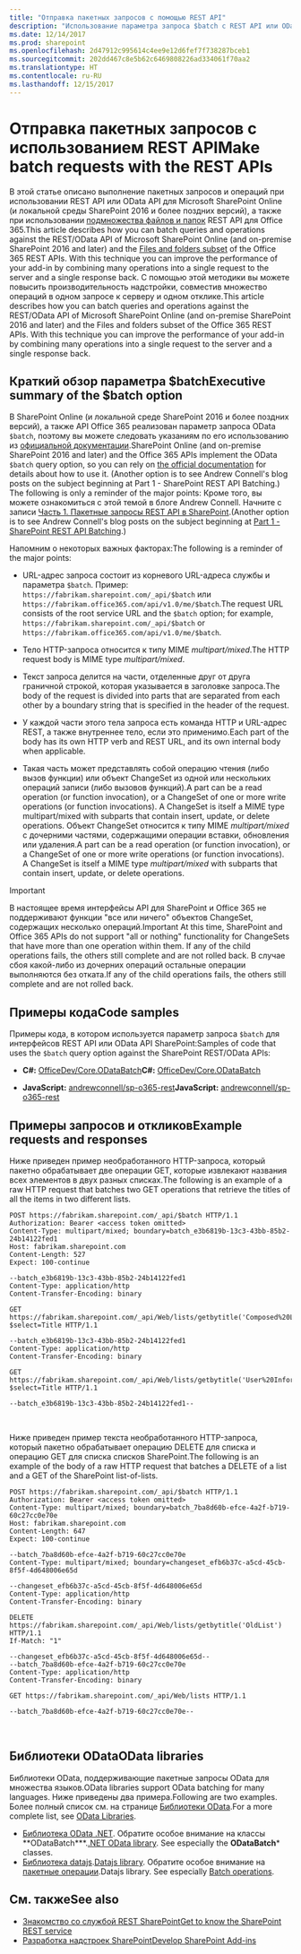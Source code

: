 ```yaml
---
title: "Отправка пакетных запросов с помощью REST API"
description: "Использование параметра запроса $batch с REST API или OData API."
ms.date: 12/14/2017
ms.prod: sharepoint
ms.openlocfilehash: 2d47912c995614c4ee9e12d6fef7f738287bceb1
ms.sourcegitcommit: 202dd467c8e5b62c6469808226ad334061f70aa2
ms.translationtype: HT
ms.contentlocale: ru-RU
ms.lasthandoff: 12/15/2017
---
```

# <a name="make-batch-requests-with-the-rest-apis"></a><span data-ttu-id="47f6e-103">Отправка пакетных запросов с использованием REST API</span><span class="sxs-lookup"><span data-stu-id="47f6e-103">Make batch requests with the REST APIs</span></span>

<span data-ttu-id="47f6e-104">В этой статье описано выполнение пакетных запросов и операций при использовании REST API или OData API для Microsoft SharePoint Online (и локальной среды SharePoint 2016 и более поздних версий), а также при использовании [подмножества файлов и папок](https://msdn.microsoft.com/library) REST API для Office 365.</span><span class="sxs-lookup"><span data-stu-id="47f6e-104">This article describes how you can batch queries and operations against the REST/OData API of Microsoft SharePoint Online (and on-premise SharePoint 2016 and later) and the  [Files and folders subset](https://msdn.microsoft.com/library) of the Office 365 REST APIs. With this technique you can improve the performance of your add-in by combining many operations into a single request to the server and a single response back.</span></span> <span data-ttu-id="47f6e-105">С помощью этой методики вы можете повысить производительность надстройки, совместив множество операций в одном запросе к серверу и одном отклике.</span><span class="sxs-lookup"><span data-stu-id="47f6e-105">This article describes how you can batch queries and operations against the REST/OData API of Microsoft SharePoint Online (and on-premise SharePoint 2016 and later) and the  Files and folders subset of the Office 365 REST APIs. With this technique you can improve the performance of your add-in by combining many operations into a single request to the server and a single response back.</span></span>
 

## <a name="executive-summary-of-the-batch-option"></a><span data-ttu-id="47f6e-106">Краткий обзор параметра $batch</span><span class="sxs-lookup"><span data-stu-id="47f6e-106">Executive summary of the $batch option</span></span>

<span data-ttu-id="47f6e-107">В SharePoint Online (и локальной среде SharePoint 2016 и более поздних версий), а также API Office 365 реализован параметр запроса OData `$batch`, поэтому вы можете следовать указаниям по его использованию из [официальной документации](http://www.odata.org/documentation/odata-version-3-0/batch-processing).</span><span class="sxs-lookup"><span data-stu-id="47f6e-107">SharePoint Online (and on-premise SharePoint 2016 and later) and the Office 365 APIs implement the OData  `$batch` query option, so you can rely on [the official documentation](http://www.odata.org/documentation/odata-version-3-0/batch-processing) for details about how to use it. (Another option is to see Andrew Connell's blog posts on the subject beginning at Part 1 - SharePoint REST API Batching.) The following is only a reminder of the major points:</span></span> <span data-ttu-id="47f6e-108">Кроме того, вы можете ознакомиться с этой темой в блоге Andrew Connell. Начните с записи [Часть 1. Пакетные запросы REST API в SharePoint](http://www.andrewconnell.com/blog/part-1-sharepoint-rest-api-batching-understanding-batching-requests).</span><span class="sxs-lookup"><span data-stu-id="47f6e-108">(Another option is to see Andrew Connell's blog posts on the subject beginning at [Part 1 - SharePoint REST API Batching](http://www.andrewconnell.com/blog/part-1-sharepoint-rest-api-batching-understanding-batching-requests).)</span></span> 

<span data-ttu-id="47f6e-109">Напомним о некоторых важных факторах:</span><span class="sxs-lookup"><span data-stu-id="47f6e-109">The following is a reminder of the major points:</span></span>

- <span data-ttu-id="47f6e-110">URL-адрес запроса состоит из корневого URL-адреса службы и параметра `$batch`. Пример: `https://fabrikam.sharepoint.com/_api/$batch` или `https://fabrikam.office365.com/api/v1.0/me/$batch`.</span><span class="sxs-lookup"><span data-stu-id="47f6e-110">The request URL consists of the root service URL and the  `$batch` option; for example, `https://fabrikam.sharepoint.com/_api/$batch` or `https://fabrikam.office365.com/api/v1.0/me/$batch`.</span></span>

- <span data-ttu-id="47f6e-111">Тело HTTP-запроса относится к типу MIME *multipart/mixed*.</span><span class="sxs-lookup"><span data-stu-id="47f6e-111">The HTTP request body is MIME type *multipart/mixed*.</span></span>

- <span data-ttu-id="47f6e-112">Текст запроса делится на части, отделенные друг от друга граничной строкой, которая указывается в заголовке запроса.</span><span class="sxs-lookup"><span data-stu-id="47f6e-112">The body of the request is divided into parts that are separated from each other by a boundary string that is specified in the header of the request.</span></span>

- <span data-ttu-id="47f6e-113">У каждой части этого тела запроса есть команда HTTP и URL-адрес REST, а также внутреннее тело, если это применимо.</span><span class="sxs-lookup"><span data-stu-id="47f6e-113">Each part of the body has its own HTTP verb and REST URL, and its own internal body when applicable.</span></span>

- <span data-ttu-id="47f6e-114">Такая часть может представлять собой операцию чтения (либо вызов функции) или объект ChangeSet из одной или нескольких операций записи (либо вызовов функций).</span><span class="sxs-lookup"><span data-stu-id="47f6e-114">A part can be a read operation (or function invocation), or a ChangeSet of one or more write operations (or function invocations). A ChangeSet is itself a MIME type  multipart/mixed  with subparts that contain insert, update, or delete operations.</span></span> <span data-ttu-id="47f6e-115">Объект ChangeSet относится к типу MIME *multipart/mixed* с дочерними частями, содержащими операции вставки, обновления или удаления.</span><span class="sxs-lookup"><span data-stu-id="47f6e-115">A part can be a read operation (or function invocation), or a ChangeSet of one or more write operations (or function invocations). A ChangeSet is itself a MIME type  *multipart/mixed*  with subparts that contain insert, update, or delete operations.</span></span>
    
> [!IMPORTANT] 
> <span data-ttu-id="47f6e-116">В настоящее время интерфейсы API для SharePoint и Office 365 не поддерживают функции "все или ничего" объектов ChangeSet, содержащих несколько операций.</span><span class="sxs-lookup"><span data-stu-id="47f6e-116">Important  At this time, SharePoint and Office 365 APIs do not support "all or nothing" functionality for ChangeSets that have more than one operation within them. If any of the child operations fails, the others still complete and are not rolled back.</span></span> <span data-ttu-id="47f6e-117">В случае сбоя какой-либо из дочерних операций остальные операции выполняются без отката.</span><span class="sxs-lookup"><span data-stu-id="47f6e-117">If any of the child operations fails, the others still complete and are not rolled back.</span></span>

## <a name="code-samples"></a><span data-ttu-id="47f6e-118">Примеры кода</span><span class="sxs-lookup"><span data-stu-id="47f6e-118">Code samples</span></span>

<span data-ttu-id="47f6e-119">Примеры кода, в котором используется параметр запроса `$batch` для интерфейсов REST API или OData API SharePoint:</span><span class="sxs-lookup"><span data-stu-id="47f6e-119">Samples of code that uses the  `$batch` query option against the SharePoint REST/OData APIs:</span></span>

- <span data-ttu-id="47f6e-120">**C#:** [OfficeDev/Core.ODataBatch](https://github.com/OfficeDev/PnP/tree/master/Samples/Core.ODataBatch)</span><span class="sxs-lookup"><span data-stu-id="47f6e-120">**C#:** [OfficeDev/Core.ODataBatch](https://github.com/OfficeDev/PnP/tree/master/Samples/Core.ODataBatch)</span></span>

- <span data-ttu-id="47f6e-121">**JavaScript:** [andrewconnell/sp-o365-rest](https://github.com/andrewconnell/sp-o365-rest/blob/master/SpRestBatchSample/Scripts/App.js)</span><span class="sxs-lookup"><span data-stu-id="47f6e-121">**JavaScript:** [andrewconnell/sp-o365-rest](https://github.com/andrewconnell/sp-o365-rest/blob/master/SpRestBatchSample/Scripts/App.js)</span></span>
   
## <a name="example-requests-and-responses"></a><span data-ttu-id="47f6e-122">Примеры запросов и откликов</span><span class="sxs-lookup"><span data-stu-id="47f6e-122">Example requests and responses</span></span>

<span data-ttu-id="47f6e-123">Ниже приведен пример необработанного HTTP-запроса, который пакетно обрабатывает две операции GET, которые извлекают названия всех элементов в двух разных списках.</span><span class="sxs-lookup"><span data-stu-id="47f6e-123">The following is an example of a raw HTTP request that batches two GET operations that retrieve the titles of all the items in two different lists.</span></span>

```
POST https://fabrikam.sharepoint.com/_api/$batch HTTP/1.1
Authorization: Bearer <access token omitted>
Content-Type: multipart/mixed; boundary=batch_e3b6819b-13c3-43bb-85b2-24b14122fed1
Host: fabrikam.sharepoint.com
Content-Length: 527
Expect: 100-continue

--batch_e3b6819b-13c3-43bb-85b2-24b14122fed1
Content-Type: application/http
Content-Transfer-Encoding: binary

GET https://fabrikam.sharepoint.com/_api/Web/lists/getbytitle('Composed%20Looks')/items?$select=Title HTTP/1.1

--batch_e3b6819b-13c3-43bb-85b2-24b14122fed1
Content-Type: application/http
Content-Transfer-Encoding: binary

GET https://fabrikam.sharepoint.com/_api/Web/lists/getbytitle('User%20Information%20List')/items?$select=Title HTTP/1.1

--batch_e3b6819b-13c3-43bb-85b2-24b14122fed1--

```

<br/>

<span data-ttu-id="47f6e-124">Ниже приведен пример текста необработанного HTTP-запроса, который пакетно обрабатывает операцию DELETE для списка и операцию GET для списка списков SharePoint.</span><span class="sxs-lookup"><span data-stu-id="47f6e-124">The following is an example of the body of a raw HTTP request that batches a DELETE of a list and a GET of the SharePoint list-of-lists.</span></span>

```
POST https://fabrikam.sharepoint.com/_api/$batch HTTP/1.1
Authorization: Bearer <access token omitted>
Content-Type: multipart/mixed; boundary=batch_7ba8d60b-efce-4a2f-b719-60c27cc0e70e
Host: fabrikam.sharepoint.com
Content-Length: 647
Expect: 100-continue

--batch_7ba8d60b-efce-4a2f-b719-60c27cc0e70e
Content-Type: multipart/mixed; boundary=changeset_efb6b37c-a5cd-45cb-8f5f-4d648006e65d

--changeset_efb6b37c-a5cd-45cb-8f5f-4d648006e65d
Content-Type: application/http
Content-Transfer-Encoding: binary

DELETE https://fabrikam.sharepoint.com/_api/Web/lists/getbytitle('OldList') HTTP/1.1
If-Match: "1"

--changeset_efb6b37c-a5cd-45cb-8f5f-4d648006e65d--
--batch_7ba8d60b-efce-4a2f-b719-60c27cc0e70e
Content-Type: application/http
Content-Transfer-Encoding: binary

GET https://fabrikam.sharepoint.com/_api/Web/lists HTTP/1.1

--batch_7ba8d60b-efce-4a2f-b719-60c27cc0e70e--
```

<br/>

## <a name="odata-libraries"></a><span data-ttu-id="47f6e-125">Библиотеки OData</span><span class="sxs-lookup"><span data-stu-id="47f6e-125">OData libraries</span></span>

<span data-ttu-id="47f6e-126">Библиотеки OData, поддерживающие пакетные запросы OData для множества языков.</span><span class="sxs-lookup"><span data-stu-id="47f6e-126">OData libraries support OData batching for many languages.</span></span> <span data-ttu-id="47f6e-127">Ниже приведены два примера.</span><span class="sxs-lookup"><span data-stu-id="47f6e-127">Following are two examples.</span></span> <span data-ttu-id="47f6e-128">Более полный список см. на странице [Библиотеки OData](http://www.odata.org/libraries/).</span><span class="sxs-lookup"><span data-stu-id="47f6e-128">For a more complete list, see [OData Libraries](http://www.odata.org/libraries/).</span></span>

- <span data-ttu-id="47f6e-p106">[Библиотека OData .NET](http://msdn.microsoft.com/ru-RU/office/microsoft.data.odata%28v=vs.90%29). Обратите особое внимание на классы \*\*ODataBatch\*\*\*.</span><span class="sxs-lookup"><span data-stu-id="47f6e-p106">[.NET OData library](http://msdn.microsoft.com/ru-RU/office/microsoft.data.odata%28v=vs.90%29). See especially the **ODataBatch**\* classes.</span></span>
- <span data-ttu-id="47f6e-131">[Библиотека datajs](http://datajs.codeplex.com/documentation).</span><span class="sxs-lookup"><span data-stu-id="47f6e-131">[Datajs library](http://datajs.codeplex.com/documentation).</span></span> <span data-ttu-id="47f6e-132">Обратите особое внимание на [пакетные операции](http://datajs.codeplex.com/wikipage?title=datajs%20OData%20API&amp;referringTitle=Documentation#Batch).</span><span class="sxs-lookup"><span data-stu-id="47f6e-132">Datajs library. See especially  [Batch operations](http://datajs.codeplex.com/wikipage?title=datajs%20OData%20API&amp;referringTitle=Documentation#Batch).</span></span>

## <a name="see-also"></a><span data-ttu-id="47f6e-133">См. также</span><span class="sxs-lookup"><span data-stu-id="47f6e-133">See also</span></span>

- [<span data-ttu-id="47f6e-134">Знакомство со службой REST SharePoint</span><span class="sxs-lookup"><span data-stu-id="47f6e-134">Get to know the SharePoint REST service</span></span>](get-to-know-the-sharepoint-rest-service.md)
- [<span data-ttu-id="47f6e-135">Разработка надстроек SharePoint</span><span class="sxs-lookup"><span data-stu-id="47f6e-135">Develop SharePoint Add-ins</span></span>](develop-sharepoint-add-ins.md)

 

